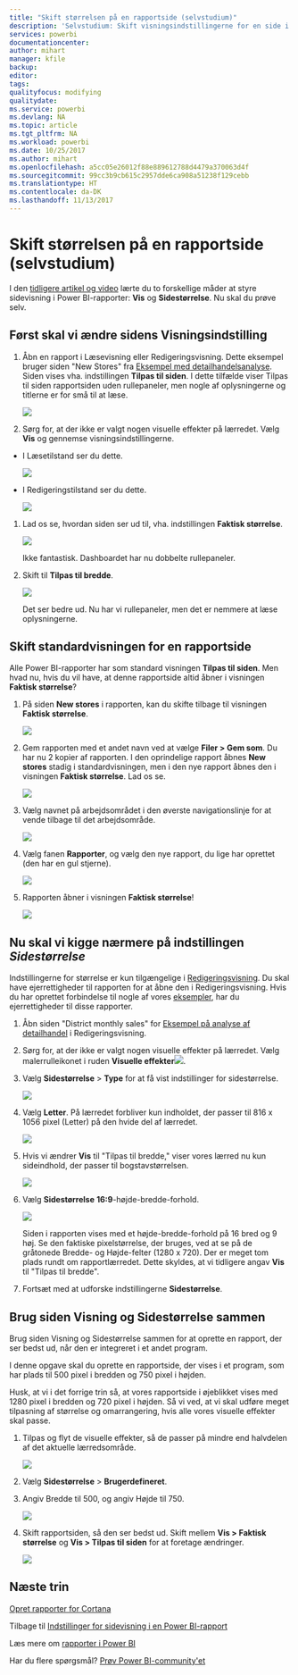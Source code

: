 ```yaml
---
title: "Skift størrelsen på en rapportside (selvstudium)"
description: 'Selvstudium: Skift visningsindstillingerne for en side i en Power BI-rapport'
services: powerbi
documentationcenter: 
author: mihart
manager: kfile
backup: 
editor: 
tags: 
qualityfocus: modifying
qualitydate: 
ms.service: powerbi
ms.devlang: NA
ms.topic: article
ms.tgt_pltfrm: NA
ms.workload: powerbi
ms.date: 10/25/2017
ms.author: mihart
ms.openlocfilehash: a5cc05e26012f88e889612788d4479a370063d4f
ms.sourcegitcommit: 99cc3b9cb615c2957dde6ca908a51238f129cebb
ms.translationtype: HT
ms.contentlocale: da-DK
ms.lasthandoff: 11/13/2017
---
```

# <a name="change-the-size-of-a-report-page-tutorial"></a>Skift størrelsen på en rapportside (selvstudium)
I den [tidligere artikel og video](power-bi-report-display-settings.md) lærte du to forskellige måder at styre sidevisning i Power BI-rapporter: **Vis** og **Sidestørrelse**. Nu skal du prøve selv.

## <a name="first-lets-change-the-page-view-setting"></a>Først skal vi ændre sidens Visningsindstilling
1. Åbn en rapport i Læsevisning eller Redigeringsvisning. Dette eksempel bruger siden "New Stores" fra [Eksempel med detailhandelsanalyse](sample-retail-analysis.md).  Siden vises vha. indstillingen **Tilpas til siden**.  I dette tilfælde viser Tilpas til siden rapportsiden uden rullepaneler, men nogle af oplysningerne og titlerne er for små til at læse.
   
   ![](media/power-bi-change-report-display-settings/pbi_fit_to_page.png)
2. Sørg for, at der ikke er valgt nogen visuelle effekter på lærredet. Vælg **Vis** og gennemse visningsindstillingerne.

* I Læsetilstand ser du dette.
  
     ![](media/power-bi-change-report-display-settings/power-bi-page-view-menu-new.png)
* I Redigeringstilstand ser du dette.
  
    ![](media/power-bi-change-report-display-settings/power-bi-view-editing-view.png)

1. Lad os se, hvordan siden ser ud til, vha. indstillingen **Faktisk størrelse**.
   
   ![](media/power-bi-change-report-display-settings/power-bi-actal-size2.png)
   
   Ikke fantastisk. Dashboardet har nu dobbelte rullepaneler.
2. Skift til **Tilpas til bredde**.
   
   ![](media/power-bi-change-report-display-settings/pbi_fit_to_width.png)
   
   Det ser bedre ud. Nu har vi rullepaneler, men det er nemmere at læse oplysningerne.

## <a name="change-the-default-view-for-a-report-page"></a>Skift standardvisningen for en rapportside
Alle Power BI-rapporter har som standard visningen **Tilpas til siden**. Men hvad nu, hvis du vil have, at denne rapportside altid åbner i visningen **Faktisk størrelse**?

1. På siden **New stores** i rapporten, kan du skifte tilbage til visningen **Faktisk størrelse**.
   
   ![](media/power-bi-change-report-display-settings/power-bi-actual-size.png)
2. Gem rapporten med et andet navn ved at vælge **Filer > Gem som**. Du har nu 2 kopier af rapporten. I den oprindelige rapport åbnes **New stores** stadig i standardvisningen, men i den nye rapport åbnes den i visningen **Faktisk størrelse**. Lad os se.
   
   ![](media/power-bi-change-report-display-settings/power-bi-save-as.png)
3. Vælg navnet på arbejdsområdet i den øverste navigationslinje for at vende tilbage til det arbejdsområde.  
   
   ![](media/power-bi-change-report-display-settings/power-bi-my-workspace.png)
4. Vælg fanen **Rapporter**, og vælg den nye rapport, du lige har oprettet (den har en gul stjerne).
   
    ![](media/power-bi-change-report-display-settings/power-bi-new-report2.png)
5. Rapporten åbner i visningen **Faktisk størrelse**!
   
   ![](media/power-bi-change-report-display-settings/power-bi-actal-size2.png)

## <a name="now-lets-explore-the-page-size-setting"></a>Nu skal vi kigge nærmere på indstillingen *Sidestørrelse*
Indstillingerne for størrelse er kun tilgængelige i [Redigeringsvisning](service-interact-with-a-report-in-editing-view.md). Du skal have ejerrettigheder til rapporten for at åbne den i Redigeringsvisning. Hvis du har oprettet forbindelse til nogle af vores [eksempler](sample-datasets.md), har du ejerrettigheder til disse rapporter.

1. Åbn siden "District monthly sales" for [Eksempel på analyse af detailhandel](sample-retail-analysis.md) i Redigeringsvisning.
2. Sørg for, at der ikke er valgt nogen visuelle effekter på lærredet.  Vælg malerrulleikonet i ruden **Visuelle effekter**![](media/power-bi-change-report-display-settings/power-bi-paintroller.png).
3. Vælg **Sidestørrelse** &gt; **Type** for at få vist indstillinger for sidestørrelse.
   
   ![](media/power-bi-change-report-display-settings/power-bi-page-size-menu-new.png)
4. Vælg **Letter**.  På lærredet forbliver kun indholdet, der passer til 816 x 1056 pixel (Letter) på den hvide del af lærredet.
   
   ![](media/power-bi-change-report-display-settings/power-bi-letter-new.png)
5. Hvis vi ændrer **Vis** til "Tilpas til bredde," viser vores lærred nu kun sideindhold, der passer til bogstavstørrelsen.
   
   ![](media/power-bi-change-report-display-settings/power-bi-fit-to-width-new.png)
6. Vælg **Sidestørrelse** **16:9**-højde-bredde-forhold.
   
   ![](media/power-bi-change-report-display-settings/power-bi-16-to-9-new.png)
   
   Siden i rapporten vises med et højde-bredde-forhold på 16 bred og 9 høj. Se den faktiske pixelstørrelse, der bruges, ved at se på de gråtonede Bredde- og Højde-felter (1280 x 720). Der er meget tom plads rundt om rapportlærredet. Dette skyldes, at vi tidligere angav **Vis** til "Tilpas til bredde".
7. Fortsæt med at udforske indstillingerne **Sidestørrelse**.

## <a name="using-page-view-and-page-size-together"></a>Brug siden Visning og Sidestørrelse sammen
Brug siden Visning og Sidestørrelse sammen for at oprette en rapport, der ser bedst ud, når den er integreret i et andet program.

I denne opgave skal du oprette en rapportside, der vises i et program, som har plads til 500 pixel i bredden og 750 pixel i højden.

Husk, at vi i det forrige trin så, at vores rapportside i øjeblikket vises med 1280 pixel i bredden og 720 pixel i højden. Så vi ved, at vi skal udføre meget tilpasning af størrelse og omarrangering, hvis alle vores visuelle effekter skal passe.

1. Tilpas og flyt de visuelle effekter, så de passer på mindre end halvdelen af det aktuelle lærredsområde.
   
    ![](media/power-bi-change-report-display-settings/power-bi-custom-view.gif)
2. Vælg **Sidestørrelse** &gt; **Brugerdefineret**.
3. Angiv Bredde til 500, og angiv Højde til 750.
   
    ![](media/power-bi-change-report-display-settings/power-bi-custom-new.png)
4. Skift rapportsiden, så den ser bedst ud. Skift mellem **Vis > Faktisk størrelse** og **Vis > Tilpas til siden** for at foretage ændringer.
   
    ![](media/power-bi-change-report-display-settings/power-bi-final-new.png)

## <a name="next-steps"></a>Næste trin
[Opret rapporter for Cortana](service-cortana-answer-cards.md)

Tilbage til [Indstillinger for sidevisning i en Power BI-rapport](power-bi-report-display-settings.md)

Læs mere om [rapporter i Power BI](service-reports.md)

Har du flere spørgsmål? [Prøv Power BI-community'et](http://community.powerbi.com/)

